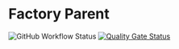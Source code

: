 # Factory Parent
![GitHub Workflow Status](https://img.shields.io/github/workflow/status/BhuwanUpadhyay/factory-parent/Java+CI+with+Maven?style=for-the-badge)
[![Quality Gate Status](https://sonarcloud.io/api/project_badges/measure?project=io.github.bhuwanupadhyay%3Afactory-parent&metric=alert_status)](https://sonarcloud.io/dashboard?id=io.github.bhuwanupadhyay%3Afactory-parent)